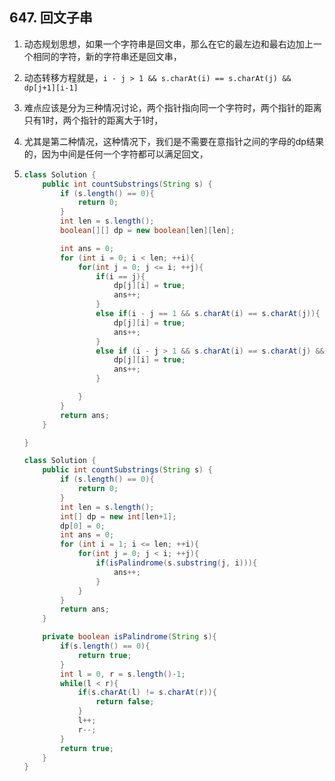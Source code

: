 ## 647. 回文子串

1. 动态规划思想，如果一个字符串是回文串，那么在它的最左边和最右边加上一个相同的字符，新的字符串还是回文串，

2. 动态转移方程就是，`i - j > 1 && s.charAt(i) == s.charAt(j) && dp[j+1][i-1]` 

3. 难点应该是分为三种情况讨论，两个指针指向同一个字符时，两个指针的距离只有1时，两个指针的距离大于1时，

4. 尤其是第二种情况，这种情况下，我们是不需要在意指针之间的字母的dp结果的，因为中间是任何一个字符都可以满足回文，

5. ```java
   class Solution {
       public int countSubstrings(String s) {
           if (s.length() == 0){
               return 0;
           }
           int len = s.length();
           boolean[][] dp = new boolean[len][len];
   
           int ans = 0;
           for (int i = 0; i < len; ++i){
               for(int j = 0; j <= i; ++j){
                   if(i == j){
                       dp[j][i] = true;
                       ans++;
                   }
                   else if(i - j == 1 && s.charAt(i) == s.charAt(j)){
                       dp[j][i] = true;
                       ans++;
                   }
                   else if (i - j > 1 && s.charAt(i) == s.charAt(j) && dp[j+1][i-1]){
                       dp[j][i] = true;
                       ans++;
                   }
   
               }
           }
           return ans;
       }
   
   }
   ```

   ```java
   class Solution {
       public int countSubstrings(String s) {
           if (s.length() == 0){
               return 0;
           }
           int len = s.length();
           int[] dp = new int[len+1];
           dp[0] = 0;
           int ans = 0;
           for (int i = 1; i <= len; ++i){
               for(int j = 0; j < i; ++j){
                   if(isPalindrome(s.substring(j, i))){
                       ans++;
                   }
               }
           }
           return ans;
       }
   
       private boolean isPalindrome(String s){
           if(s.length() == 0){
               return true;
           }
           int l = 0, r = s.length()-1;
           while(l < r){
               if(s.charAt(l) != s.charAt(r)){
                   return false;
               }
               l++;
               r--;
           }
           return true;
       }
   }
   ```

   
